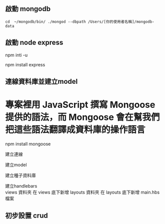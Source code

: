 ## 啟動 mongodb 
`
cd  ~/mongodb/bin/
./mongod --dbpath /Users/[你的使用者名稱]/mongodb-data
`

## 啟動 node express 

npm inti -u 

npm install express 

## 連線資料庫並建立model 
# 專案裡用 JavaScript 撰寫 Mongoose 提供的語法，而 Mongoose 會在幫我們把這些語法翻譯成資料庫的操作語言

npm install mongoose 

建立連線

建立model 

建立種子資料庫

建立handlebars  
    views 資料夾
    在 views 底下新增 layouts 資料夾
    在 layouts 底下新增 main.hbs 檔案

##  初步設置 crud